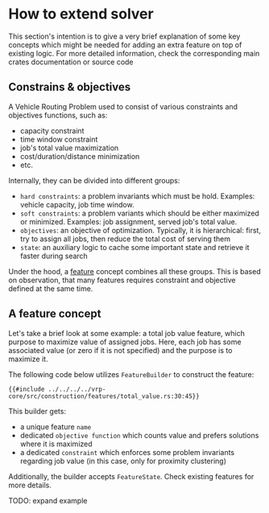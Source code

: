 # How to extend solver

This section's intention is to give a very brief explanation of some key concepts which might be needed for adding an extra
feature on top of existing logic. For more detailed information, check the corresponding main crates documentation or
source code

## Constrains & objectives

A Vehicle Routing Problem used to consist of various constraints and objectives functions, such as:
* capacity constraint
* time window constraint
* job's total value maximization
* cost/duration/distance minimization
* etc.

Internally, they can be divided into different groups:
- `hard constraints`: a problem invariants which must be hold. Examples: vehicle capacity, job time window.
- `soft constraints`: a problem variants which should be either maximized or minimized. Examples: job assignment, served job's total value.
- `objectives`: an objective of optimization. Typically, it is hierarchical: first, try to assign all jobs, then reduce the total cost of serving them
- `state`: an auxiliary logic to cache some important state and retrieve it faster during search


Under the hood, a [feature](https://docs.rs/vrp-core/latest/vrp_core/models/struct.Feature.html) concept combines all these groups.
This is based on observation, that many features requires constraint and objective defined at the same time.

## A feature concept

Let's take a brief look at some example: a total job value feature, which purpose to maximize value of assigned jobs.
Here, each job has some associated value (or zero if it is not specified) and the purpose is to maximize it.

The following code below utilizes `FeatureBuilder` to construct the feature:

```rust,no_run,noplayground
{{#include ../../../../vrp-core/src/construction/features/total_value.rs:30:45}}
```

This builder gets:
- a unique feature `name`
- dedicated `objective function` which counts value and prefers solutions where it is maximized
- a dedicated `constraint` which enforces some problem invariants regarding job value (in this case, only for proximity clustering)

Additionally, the builder accepts `FeatureState`. Check existing features for more details.

TODO: expand example